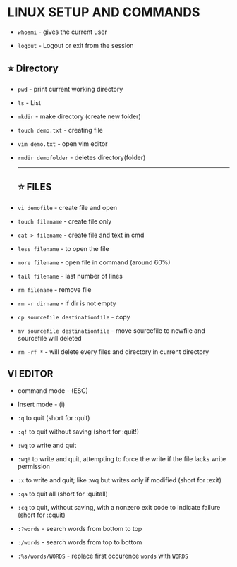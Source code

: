 # LINUX SETUP AND COMMANDS

* `whoami` - gives the current user

* `logout` - Logout or exit from the session

## ⭐ Directory 

* `pwd` - print current working directory

* `ls` - List

* `mkdir` - make directory (create new folder)
  
* `touch demo.txt` - creating file

* `vim demo.txt` - open vim editor

* `rmdir demofolder` - deletes directory(folder)

  ---

  ## ⭐ FILES

* `vi demofile` - create file and open
 
* `touch filename` - create file only
 
* `cat > filename` - create file and text in cmd
* `less filename` - to open the file
* `more filename` - open file in command (around 60%)
* `tail filename` - last number of lines
* `rm filename` - remove file
* `rm -r dirname` - if dir is not empty
* `cp sourcefile destinationfile` - copy
* `mv sourcefile destinationfile` - move sourcefile to newfile and sourcefile will deleted
* `rm -rf *` - will delete every files and directory in current directory

## VI EDITOR

* command mode - (ESC)
  
* Insert mode - (i)
* `:q` to quit (short for :quit)
* `:q!` to quit without saving (short for :quit!)
* `:wq` to write and quit
* `:wq!` to write and quit, attempting to force the write if the file lacks write permission
* `:x` to write and quit; like :wq but writes only if modified (short for :exit)
* `:qa` to quit all (short for :quitall)
* `:cq` to quit, without saving, with a nonzero exit code to indicate failure (short for :cquit)
* `:?words` - search words from bottom to top
* `:/words` - search words from top to bottom
* `:%s/words/WORDS` - replace first occurence `words` with `WORDS`
